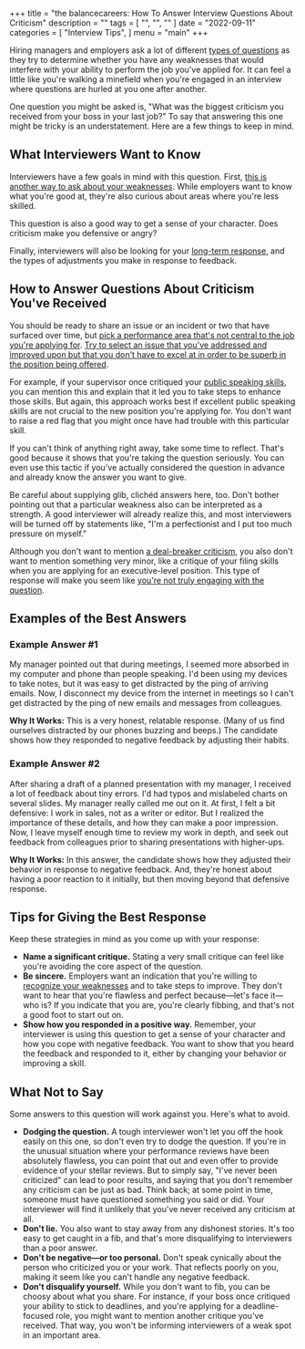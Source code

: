 +++
title = "the balancecareers: How To Answer Interview Questions About Criticism"
description = ""
tags = [
    "",
    "",
    ""
]
date = "2022-09-11"
categories = [
    "Interview Tips",
]
menu = "main"
+++

Hiring managers and employers ask a lot of different [types of questions](https://www.thebalancecareers.com/top-interview-questions-and-best-answers-2061225) as they try to determine whether you have any weaknesses that would interfere with your ability to perform the job you've applied for. It can feel a little like you're walking a minefield when you're engaged in an interview where questions are hurled at you one after another.

One question you might be asked is, "What was the biggest criticism you received from your boss in your last job?" To say that answering this one might be tricky is an understatement. Here are a few things to keep in mind.

## What Interviewers Want to Know

Interviewers have a few goals in mind with this question. First, <u>this is another way to ask about your weaknesses</u>. While employers want to know what you're good at, they're also curious about areas where you're less skilled.

This question is also a good way to get a sense of your character. Does criticism make you defensive or angry?

Finally, interviewers will also be looking for your <u>long-term response</u>, and the types of adjustments you make in response to feedback.

## How to Answer Questions About Criticism You've Received

You should be ready to share an issue or an incident or two that have surfaced over time, but <u>pick a performance area that's not central to the job you're applying for</u>. <u>Try to select an issue that you've addressed and improved upon but that you don't have to excel at in order to be superb in the position being offered</u>.

For example, if your supervisor once critiqued your [public speaking skills](https://www.thebalancecareers.com/public-speaking-skills-with-examples-2059697), you can mention this and explain that it led you to take steps to enhance those skills. But again, this approach works best if excellent public speaking skills are not crucial to the new position you're applying for. You don't want to raise a red flag that you might once have had trouble with this particular skill.

If you can't think of anything right away, take some time to reflect. That's good because it shows that you're taking the question seriously. You can even use this tactic if you've actually considered the question in advance and already know the answer you want to give.

Be careful about supplying glib, clichéd answers here, too. Don't bother pointing out that a particular weakness also can be interpreted as a strength. A good interviewer will already realize this, and most interviewers will be turned off by statements like, "I'm a perfectionist and I put too much pressure on myself."

Although you don't want to mention <u>a deal-breaker criticism</u>, you also don't want to mention something very minor, like a critique of your filing skills when you are applying for an executive-level position. This type of response will make you seem like <u>you're not truly engaging with the question</u>.

## Examples of the Best Answers

### Example Answer #1

My manager pointed out that during meetings, I seemed more absorbed in my computer and phone than people speaking. I'd been using my devices to take notes, but it was easy to get distracted by the ping of arriving emails. Now, I disconnect my device from the internet in meetings so I can't get distracted by the ping of new emails and messages from colleagues.

**Why It Works:** This is a very honest, relatable response. (Many of us find ourselves distracted by our phones buzzing and beeps.) The candidate shows how they responded to negative feedback by adjusting their habits.

### Example Answer #2

After sharing a draft of a planned presentation with my manager, I received a lot of feedback about tiny errors. I'd had typos and mislabeled charts on several slides. My manager really called me out on it. At first, I felt a bit defensive: I work in sales, not as a writer or editor. But I realized the importance of these details, and how they can make a poor impression. Now, I leave myself enough time to review my work in depth, and seek out feedback from colleagues prior to sharing presentations with higher-ups.

**Why It Works:** In this answer, the candidate shows how they adjusted their behavior in response to negative feedback. And, they're honest about having a poor reaction to it initially, but then moving beyond that defensive response.

## Tips for Giving the Best Response

Keep these strategies in mind as you come up with your response:

- **Name a significant critique.** Stating a very small critique can feel like you're avoiding the core aspect of the question.
- **Be sincere.** Employers want an indication that you're willing to [recognize your weaknesses](https://www.thebalancecareers.com/list-of-weaknesses-2063805) and to take steps to improve. They don't want to hear that you're flawless and perfect because—let's face it—who is? If you indicate that you are, you're clearly fibbing, and that's not a good foot to start out on.
- **Show how you responded in a positive way.** Remember, your interviewer is using this question to get a sense of your character and how you cope with negative feedback. You want to show that you heard the feedback and responded to it, either by changing your behavior or improving a skill.

## What Not to Say

Some answers to this question will work against you. Here's what to avoid.

- **Dodging the question.** A tough interviewer won't let you off the hook easily on this one, so don't even try to dodge the question. If you're in the unusual situation where your performance reviews have been absolutely flawless, you can point that out and even offer to provide evidence of your stellar reviews. But to simply say, "I've never been criticized" can lead to poor results, and saying that you don't remember any criticism can be just as bad. Think back; at some point in time, someone must have questioned something you said or did. Your interviewer will find it unlikely that you've never received any criticism at all.
- **Don't lie.** You also want to stay away from any dishonest stories. It's too easy to get caught in a fib, and that's more disqualifying to interviewers than a poor answer.
- **Don't be negative—or too personal.** Don't speak cynically about the person who criticized you or your work. That reflects poorly on you, making it seem like you can't handle any negative feedback.
- **Don't disqualify yourself.** While you don't want to fib, you can be choosy about what you share. For instance, if your boss once critiqued your ability to stick to deadlines, and you're applying for a deadline-focused role, you might want to mention another critique you've received. That way, you won't be informing interviewers of a weak spot in an important area.